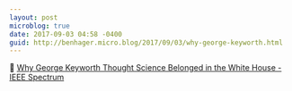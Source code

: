 ```yaml
---
layout: post
microblog: true
date: 2017-09-03 04:58 -0400
guid: http://benhager.micro.blog/2017/09/03/why-george-keyworth.html
---
```

🔬 [Why George Keyworth Thought Science Belonged in the White House - IEEE Spectrum](https://spectrum.ieee.org/view-from-the-valley/geek-life/profiles/remembering-george-keyworthand-why-he-thought-science-belonged-in-the-white-house)
